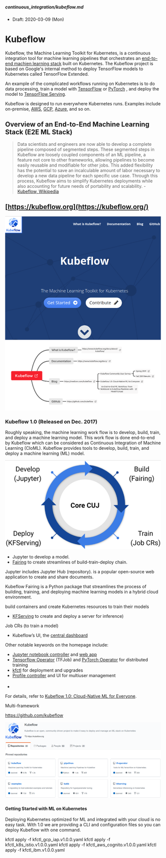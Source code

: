 ##### continuous_integration/kubeflow.md

* Draft: 2020-03-09 (Mon)

# Kubeflow

Kubeflow, the Machine Learning Toolkit for Kubernetes,  is a continuous integration tool for machine learning pipelines that orchestrates an [end-to-end machien learning stack](https://www.slideshare.net/jwiegelmann/endtoend-machine-learning-stack) built on Kubernetes. The Kubeflow project is based on Google's internal method to deploy TensorFlow models to Kubernetes called TensorFlow Extended.

An example of the complicated workflows running on Kubernetes is to do data processing,  train a model with [TensorFlow](https://en.wikipedia.org/wiki/TensorFlow) or [PyTorch](https://en.wikipedia.org/wiki/PyTorch) , and deploy the model to [TensorFlow Serving](https://en.wikipedia.org/w/index.php?title=TensorFlow_Serving&action=edit&redlink=1). 

Kubeflow is designed to run everywhere Kubernetes runs. Examples include on-premise, [AWS](https://en.wikipedia.org/wiki/Amazon_Web_Services), [GCP](https://en.wikipedia.org/wiki/Google_Cloud_Platform), [Azure](https://en.wikipedia.org/wiki/Azure_DevOps_Server), and so on.

## Overview of an End-to-End Machine Learning Stack (E2E ML Stack)

> Data scientists and engineers are now able to develop a complete pipeline composed of segmented steps. These segmented steps in Kubeflow are loosely coupled components of an ML pipeline, a feature not core to other frameworks, allowing pipelines to become easily reusable and modifiable for other jobs. This added flexibility has the potential to save an incalculable amount of labor necessary to develop a new data pipeline for each specific use case. Through this process, Kubeflow aims to simplify Kubernetes deployments while also accounting for future needs of portability and scalability. - [Kubeflow, Wikipedia](https://en.wikipedia.org/wiki/Kubeflow)

## [https://kubeflow.org](https://kubeflow.org/)

<img src="images/kubeflow-official_homepage.png">



<img src="images/kubeflow-homepage-xmind.png">

### Kubeflow 1.0 (Released on Dec. 2017)

Roughly speaking, the machine learning work flow is to develop, build, train, and deploy a machine learning model. This work flow is done end-to-end by Kubeflow which can be considered as Continuous Integration of Machine Learning (CIoML). Kubeflow provides tools to develop, build, train, and deploy a machine learning (ML) model. 

<img src="images/kubeflow-machine_learning_workflow.png">



* Jupyter to develop a model.
* [Fairing](https://www.kubeflow.org/docs/fairing/) to create streamlines of build-train-deploy chain.

Jupyter includes  Jupyter Hub (repository). is a popular open-source web application to create and share documents. 

Kubeflow Fairing is a Python package that streamlines the process of building, training, and deploying machine learning models in a hybrid cloud environment.

build containers and create Kubernetes resources to train their models



* [KFServing](https://github.com/kubeflow/kfserving)  to create and deploy a server for inference)

Job CRs (to train a model)

- Kubeflow’s UI, the [central dashboard](https://www.kubeflow.org/docs/components/central-dash/overview/)

Other notable keywords on the homepage include:

- [Jupyter notebook controller](https://github.com/kubeflow/kubeflow/tree/master/components/notebook-controller) and [web app](https://www.kubeflow.org/docs/notebooks/why-use-jupyter-notebook/)
- [Tensorflow Operator](https://www.kubeflow.org/docs/components/training/tftraining/) (TFJob) and [PyTorch Operator](https://www.kubeflow.org/docs/components/training/pytorch/) for distributed training
- [kfctl](https://www.kubeflow.org/docs/other-guides/kustomize/) for deployment and upgrades
- [Profile controller](https://github.com/kubeflow/kubeflow/tree/master/components/profile-controller) and UI for multiuser management

#### 

* 

For details, refer to [Kubeflow 1.0: Cloud-Native ML for Everyone](https://medium.com/kubeflow/kubeflow-1-0-cloud-native-ml-for-everyone-a3950202751).

Multi-framework



https://github.com/kubeflow

<img src="images/kubeflow-github-home.png">

### 

#### Getting Started with ML on Kubernetes

Deploying Kubernetes optimized for ML and integrated with your cloud is no easy task. With 1.0 we are providing a CLI and configuration files so you can deploy Kubeflow with one command.

kfctl apply -f kfctl_gcp_iap.v1.0.0.yaml
kfctl apply -f kfctl_k8s_istio.v1.0.0.yaml
kfctl apply -f kfctl_aws_cognito.v1.0.0.yaml
kfctl apply -f kfctl_ibm.v1.0.0.yaml
